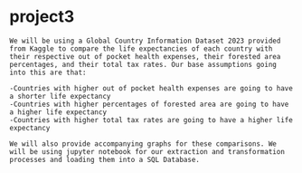 # project3


    We will be using a Global Country Information Dataset 2023 provided from Kaggle to compare the life expectancies of each country with their respective out of pocket health expenses, their forested area percentages, and their total tax rates. Our base assumptions going into this are that:
    
    -Countries with higher out of pocket health expenses are going to have a shorter life expectancy 
    -Countries with higher percentages of forested area are going to have a higher life expectancy
    -Countries with higher total tax rates are going to have a higher life expectancy
    
    We will also provide accompanying graphs for these comparisons. We will be using jupyter notebook for our extraction and transformation processes and loading them into a SQL Database. 
 
